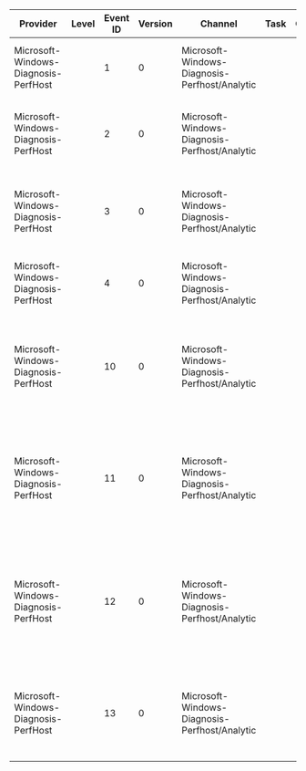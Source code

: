 Provider                              |  Level  |  Event ID  |  Version  |  Channel                                        |  Task  |  Opcode  |  Keyword                |  Message
--------------------------------------|---------|------------|-----------|-------------------------------------------------|--------|----------|-------------------------|--------------------------------------------------------------------------------------------------------------------------------------------------------------
Microsoft-Windows-Diagnosis-PerfHost  |         |  1         |  0        |  Microsoft-Windows-Diagnosis-Perfhost/Analytic  |        |          |  Errors                 |  Function {Function} of the PerfHost service failed with error code {Error}.
Microsoft-Windows-Diagnosis-PerfHost  |         |  2         |  0        |  Microsoft-Windows-Diagnosis-Perfhost/Analytic  |        |          |  Errors                 |  The PerfHost service failed to create provider {ProviderName} because of error {Error}.
Microsoft-Windows-Diagnosis-PerfHost  |         |  3         |  0        |  Microsoft-Windows-Diagnosis-Perfhost/Analytic  |        |          |  Errors                 |  Function {Function} of the PerfHost service failed to revert impersonation error code {Error}.
Microsoft-Windows-Diagnosis-PerfHost  |         |  4         |  0        |  Microsoft-Windows-Diagnosis-Perfhost/Analytic  |        |          |  Errors                 |  The PerfHost service rejected an RPC request with error code {Error}.
Microsoft-Windows-Diagnosis-PerfHost  |         |  10        |  0        |  Microsoft-Windows-Diagnosis-Perfhost/Analytic  |        |          |  Provider DLL callouts  |  The call to function {Function} of provider {Provider} ({ProviderDll}) returned with error code {ReturnValue}.
Microsoft-Windows-Diagnosis-PerfHost  |         |  11        |  0        |  Microsoft-Windows-Diagnosis-Perfhost/Analytic  |        |          |  Provider DLL callouts  |  The PerfHost service is about to call the open procedure ({Function}) of provider {Provider} ({ProviderDll}) with argument '{FirstArgument}'.
Microsoft-Windows-Diagnosis-PerfHost  |         |  12        |  0        |  Microsoft-Windows-Diagnosis-Perfhost/Analytic  |        |          |  Provider DLL callouts  |  The PerfHost service is about to call the collect procedure ({Function}) of provider {Provider} ({ProviderDll}) with query '{Query}' and buffer size {Size}.
Microsoft-Windows-Diagnosis-PerfHost  |         |  13        |  0        |  Microsoft-Windows-Diagnosis-Perfhost/Analytic  |        |          |  Provider DLL callouts  |  The PerfHost service is about to call the close procedure ({Function}) of provider {Provider} ({ProviderDll}).